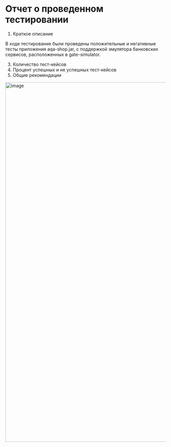 # Отчет о проведенном тестировании

1. Краткое описание

В ходе тестирование были проведены положительные и негативные тесты приложения aqa-shop.jar, с поддержкой эмулятора банковских сервисов, расположенных в gate-simulator.

3. Количество тест-кейсов
4. Процент успешных и не успешных тест-кейсов
5. Общие рекомендации

<img width="1130" alt="image" src="https://github.com/alekanic/Diploma/assets/127054802/4f8fc0a7-3d70-4689-9c59-5aeb8a2dda3f">
